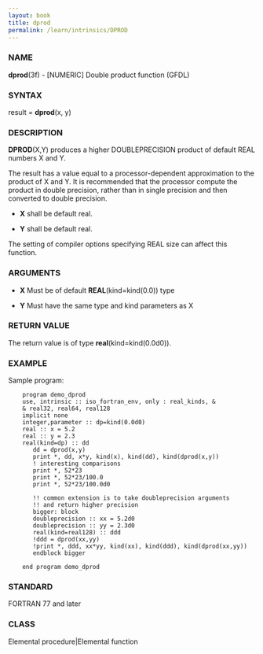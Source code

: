```yaml
---
layout: book
title: dprod
permalink: /learn/intrinsics/DPROD
---
```

### NAME

__dprod__(3f) - \[NUMERIC\] Double product function
(GFDL)

### SYNTAX

result = __dprod__(x, y)

### DESCRIPTION

__DPROD__(X,Y) produces a higher DOUBLEPRECISION product of default REAL
numbers X and Y.

The result has a value equal to a processor-dependent approximation to
the product of X and Y. It is recommended that the processor compute the
product in double precision, rather than in single precision and then
converted to double precision.

  - __X__
    shall be default real.

  - __Y__
    shall be default real.

The setting of compiler options specifying REAL size can affect this
function.

### ARGUMENTS

  - __X__
    Must be of default __REAL__(kind=kind(0.0)) type

  - __Y__
    Must have the same type and kind parameters as X

### RETURN VALUE

The return value is of type __real__(kind=kind(0.0d0)).

### EXAMPLE

Sample program:

```
    program demo_dprod
    use, intrinsic :: iso_fortran_env, only : real_kinds, &
    & real32, real64, real128
    implicit none
    integer,parameter :: dp=kind(0.0d0)
    real :: x = 5.2
    real :: y = 2.3
    real(kind=dp) :: dd
       dd = dprod(x,y)
       print *, dd, x*y, kind(x), kind(dd), kind(dprod(x,y))
       ! interesting comparisons
       print *, 52*23
       print *, 52*23/100.0
       print *, 52*23/100.0d0

       !! common extension is to take doubleprecision arguments
       !! and return higher precision
       bigger: block
       doubleprecision :: xx = 5.2d0
       doubleprecision :: yy = 2.3d0
       real(kind=real128) :: ddd
       !ddd = dprod(xx,yy)
       !print *, ddd, xx*yy, kind(xx), kind(ddd), kind(dprod(xx,yy))
       endblock bigger

    end program demo_dprod
```

### STANDARD

FORTRAN 77 and later

### CLASS

Elemental procedure\|Elemental function
